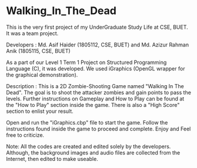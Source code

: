 # Walking_In_The_Dead
 
This is the very first project of my UnderGraduate Study Life at CSE, BUET. It was a team project.

Developers : Md. Asif Haider (1805112, CSE, BUET) and Md. Azizur Rahman Anik (1805115, CSE, BUET)

As a part of our Level 1 Term 1 Project on Structured Programming Language (C), it was developed. We used iGraphics (OpenGL wrapper for the graphical demonstration).

Description : This is a 2D Zombie-Shooting Game named "Walking In The Dead". The goal is to shoot the attacker zombies and gain points to pass the levels. Further instructions on Gameplay and How to Play can be found at the "How to Play" section inside the game. There is also a "High Score" section to enlist your result. 

Open and run the "iGraphics.cbp" file to start the game. Follow the instructions found inside the game to proceed and complete. Enjoy and Feel free to criticize. 

Note: All the codes are created and edited solely by the developers. Although, the background images and audio files are collected from the Internet, then edited to make useable.  
